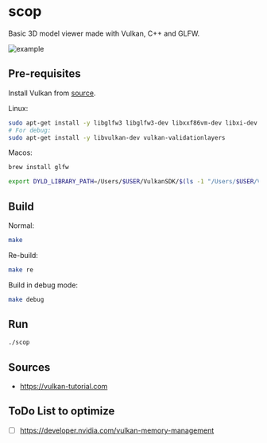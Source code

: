 # scop

Basic 3D model viewer made with Vulkan, C++ and GLFW.

![example](https://media.discordapp.net/attachments/859094290667143168/1195341166397374537/VirtualBox_ubuntu_12_01_2024_13_18_15.png?ex=65b3a336&is=65a12e36&hm=445ea2cc7007832f52a95a4d099e3ad104840f3e9cf34ff39c9882d1e993d26c&=&format=webp&quality=lossless)

## Pre-requisites

Install Vulkan from [source](https://vulkan.lunarg.com/).

Linux:

```bash
sudo apt-get install -y libglfw3 libglfw3-dev libxxf86vm-dev libxi-dev
# For debug:
sudo apt-get install -y libvulkan-dev vulkan-validationlayers
```

Macos:

```bash
brew install glfw

export DYLD_LIBRARY_PATH=/Users/$USER/VulkanSDK/$(ls -1 "/Users/$USER/VulkanSDK" | sort -V | tail -n 1)/macOS/lib/:$DYLD_LIBRARY_PATH
```

## Build

Normal:

```bash
make
```

Re-build:

```bash
make re
```

Build in debug mode:

```bash
make debug
```

## Run

```bash
./scop
```

## Sources

- https://vulkan-tutorial.com

## ToDo List to optimize

- [ ] https://developer.nvidia.com/vulkan-memory-management
